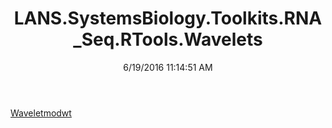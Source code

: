 ﻿---
title: LANS.SystemsBiology.Toolkits.RNA_Seq.RTools.Wavelets
date: 6/19/2016 11:14:51 AM
---

[Waveletmodwt](T-LANS.SystemsBiology.Toolkits.RNA_Seq.RTools.Wavelets.Waveletmodwt.html)
